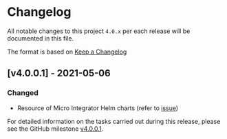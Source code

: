 # Changelog
All notable changes to this project `4.0.x` per each release will be documented in this file.

The format is based on [Keep a Changelog](https://keepachangelog.com/en/1.0.0/)

## [v4.0.0.1] - 2021-05-06

### Changed

- Resource of Micro Integrator Helm charts (refer to [issue](https://github.com/wso2/kubernetes-mi/issues/43))

For detailed information on the tasks carried out during this release, please see the GitHub milestone
[v4.0.0.1](https://github.com/wso2/kubernetes-mi/milestone/7).
